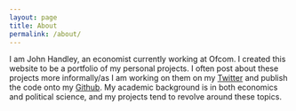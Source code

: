 ```yaml
---
layout: page
title: About
permalink: /about/
---
```


I am John Handley, an economist currently working at Ofcom. I created this website to be a portfolio of my personal projects. I often post about these projects more informally/as I am working on them on my [Twitter](https://twitter.com/jwhandley17) and publish the code onto my [Github](https://github.com/jwhandley). My academic background is in both economics and political science, and my projects tend to revolve around these topics.